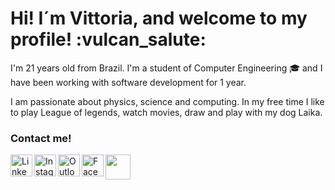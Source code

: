 <h1>Hi! I´m Vittoria, and welcome to my profile! :vulcan_salute:</h1>

I'm 21 years old from Brazil. I'm a student of Computer Engineering :mortar_board: and I have been working with software development for 1 year.

I am passionate about physics, science and computing. In my free time I like to play League of legends, watch movies, draw and play with my dog Laika.

<h3>Contact me!</h3>

<a target="_blank" href="https://www.linkedin.com/in/vittoria-thomasini">
  <img align="left" alt="Linkedin" width="35px" src="https://cdn.jsdelivr.net/npm/simple-icons@v3/icons/linkedin.svg" />
</a>
<a target="_blank" href="https://www.instagram.com/vittoria-thomasini/">
  <img align="left" alt="Instagram" width="35px" src="https://cdn.jsdelivr.net/npm/simple-icons@v3/icons/instagram.svg" />
</a>
<a target="_blank" href="mailto:vittoriathomasini@hotmail.com">
  <img align="left" alt="Outlook" width="35px" src="https://cdn.jsdelivr.net/npm/simple-icons@v3/icons/microsoftoutlook.svg" />
</a>
<a target="_blank" href="https://fb.com/vittoriathomasini">
  <img align="left" alt="Facebook" width="35px" src="https://cdn.jsdelivr.net/npm/simple-icons@v3/icons/facebook.svg" />
</a>
<img src="https://media.giphy.com/media/qP2YwW2BpB2K0qMjMk/giphy.gif" width="40" height="40" />
